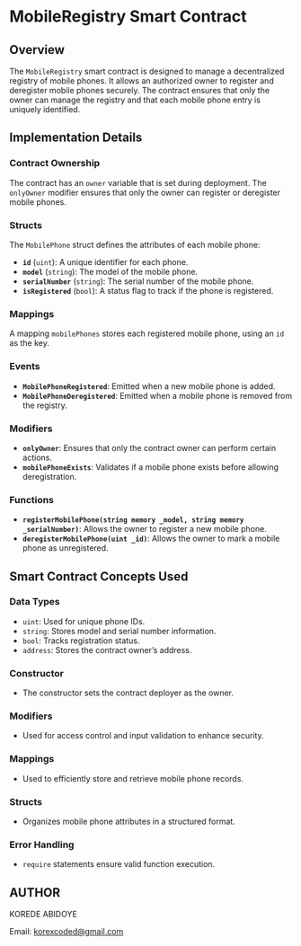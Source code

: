 # MobileRegistry Smart Contract

## Overview
The `MobileRegistry` smart contract is designed to manage a decentralized registry of mobile phones. It allows an authorized owner to register and deregister mobile phones securely. The contract ensures that only the owner can manage the registry and that each mobile phone entry is uniquely identified.

## Implementation Details

### Contract Ownership
The contract has an `owner` variable that is set during deployment. The `onlyOwner` modifier ensures that only the owner can register or deregister mobile phones.

### Structs
The `MobilePhone` struct defines the attributes of each mobile phone:
- **`id`** (`uint`): A unique identifier for each phone.
- **`model`** (`string`): The model of the mobile phone.
- **`serialNumber`** (`string`): The serial number of the mobile phone.
- **`isRegistered`** (`bool`): A status flag to track if the phone is registered.

### Mappings
A mapping `mobilePhones` stores each registered mobile phone, using an `id` as the key.

### Events
- **`MobilePhoneRegistered`**: Emitted when a new mobile phone is added.
- **`MobilePhoneDeregistered`**: Emitted when a mobile phone is removed from the registry.

### Modifiers
- **`onlyOwner`**: Ensures that only the contract owner can perform certain actions.
- **`mobilePhoneExists`**: Validates if a mobile phone exists before allowing deregistration.

### Functions
- **`registerMobilePhone(string memory _model, string memory _serialNumber)`**: Allows the owner to register a new mobile phone.
- **`deregisterMobilePhone(uint _id)`**: Allows the owner to mark a mobile phone as unregistered.

## Smart Contract Concepts Used

### Data Types
- `uint`: Used for unique phone IDs.
- `string`: Stores model and serial number information.
- `bool`: Tracks registration status.
- `address`: Stores the contract owner’s address.

### Constructor
- The constructor sets the contract deployer as the owner.

### Modifiers
- Used for access control and input validation to enhance security.

### Mappings
- Used to efficiently store and retrieve mobile phone records.

### Structs
- Organizes mobile phone attributes in a structured format.

### Error Handling
- `require` statements ensure valid function execution.



## AUTHOR

KOREDE ABIDOYE

Email: korexcoded@gmail.com